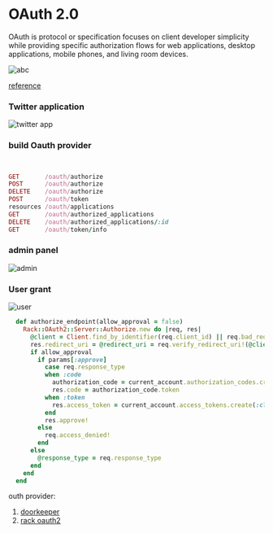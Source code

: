 OAuth 2.0
====

OAuth is protocol or specification focuses on client developer simplicity while providing specific authorization flows for web applications, desktop applications, mobile phones, and living room devices.


![abc](http://i.stack.imgur.com/3oDJt.png)

[reference](http://stackoverflow.com/questions/11631928/authenticating-with-oauth2-for-an-app-and-a-website)


### Twitter application

![twitter app](http://www.webdevdoor.com/wp-content/uploads/2013/02/twitter-feed-authentication-step2.jpg)



### build Oauth provider

```ruby


GET       /oauth/authorize
POST      /oauth/authorize
DELETE    /oauth/authorize
POST      /oauth/token
resources /oauth/applications
GET       /oauth/authorized_applications
DELETE    /oauth/authorized_applications/:id
GET       /oauth/token/info

```

### admin panel

![admin](http://asciicasts.com/system/photos/1194/original/E353I03.png)


### User grant

![user](http://asciicasts.com/system/photos/1195/original/E353I04.png)

```ruby
  def authorize_endpoint(allow_approval = false)
    Rack::OAuth2::Server::Authorize.new do |req, res|
      @client = Client.find_by_identifier(req.client_id) || req.bad_request!
      res.redirect_uri = @redirect_uri = req.verify_redirect_uri!(@client.redirect_uri)
      if allow_approval
        if params[:approve]
          case req.response_type
          when :code
            authorization_code = current_account.authorization_codes.create(:client_id => @client, :redirect_uri => res.redirect_uri)
            res.code = authorization_code.token
          when :token
            res.access_token = current_account.access_tokens.create(:client_id => @client).to_bearer_token
          end
          res.approve!
        else
          req.access_denied!
        end
      else
        @response_type = req.response_type
      end
    end
  end
```


outh provider:

1. [doorkeeper](https://github.com/applicake/doorkeeper)
2. [rack oauth2](https://github.com/nov/rack-oauth2)
